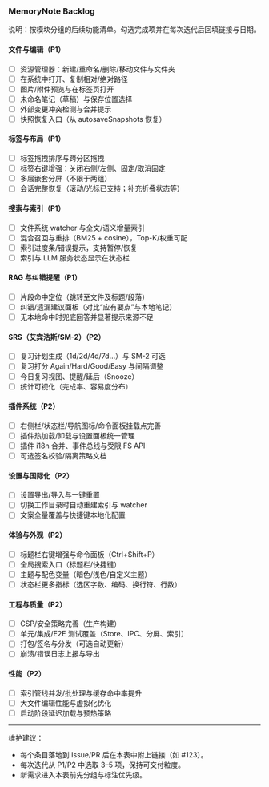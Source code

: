 ### MemoryNote Backlog

说明：按模块分组的后续功能清单。勾选完成项并在每次迭代后回填链接与日期。

#### 文件与编辑（P1）
- [ ] 资源管理器：新建/重命名/删除/移动文件与文件夹
- [ ] 在系统中打开、复制相对/绝对路径
- [ ] 图片/附件预览与在标签页打开
- [ ] 未命名笔记（草稿）与保存位置选择
- [ ] 外部变更冲突检测与合并提示
- [ ] 快照恢复入口（从 autosaveSnapshots 恢复）

#### 标签与布局（P1）
- [ ] 标签拖拽排序与跨分区拖拽
- [ ] 标签右键增强：关闭右侧/左侧、固定/取消固定
- [ ] 多层嵌套分屏（不限于两组）
- [ ] 会话完整恢复（滚动/光标已支持；补充折叠状态等）

#### 搜索与索引（P1）
- [ ] 文件系统 watcher 与全文/语义增量索引
- [ ] 混合召回与重排（BM25 + cosine），Top-K/权重可配
- [ ] 索引进度条/错误提示，支持暂停/恢复
- [ ] 索引与 LLM 服务状态显示在状态栏

#### RAG 与纠错提醒（P1）
- [ ] 片段命中定位（跳转至文件及标题/段落）
- [ ] 纠错/遗漏建议面板（对比“应有要点”与本地笔记）
- [ ] 无本地命中时兜底回答并显著提示来源不足

#### SRS（艾宾浩斯/SM-2）（P2）
- [ ] 复习计划生成（1d/2d/4d/7d…）与 SM-2 可选
- [ ] 复习打分 Again/Hard/Good/Easy 与间隔调整
- [ ] 今日复习视图、提醒/延后（Snooze）
- [ ] 统计可视化（完成率、容易度分布）

#### 插件系统（P2）
- [ ] 右侧栏/状态栏/导航图标/命令面板挂载点完善
- [ ] 插件热加载/卸载与设置面板统一管理
- [ ] 插件 i18n 合并、事件总线与受限 FS API
- [ ] 可选签名校验/隔离策略文档

#### 设置与国际化（P2）
- [ ] 设置导出/导入与一键重置
- [ ] 切换工作目录时自动重建索引与 watcher
- [ ] 文案全量覆盖与快捷键本地化配置

#### 体验与外观（P2）
- [ ] 标题栏右键增强与命令面板（Ctrl+Shift+P）
- [ ] 全局搜索入口（标题栏/快捷键）
- [ ] 主题与配色变量（暗色/浅色/自定义主题）
- [ ] 状态栏更多指标（选区字数、编码、换行符、行数）

#### 工程与质量（P2）
- [ ] CSP/安全策略完善（生产构建）
- [ ] 单元/集成/E2E 测试覆盖（Store、IPC、分屏、索引）
- [ ] 打包/签名与分发（可选自动更新）
- [ ] 崩溃/错误日志上报与导出

#### 性能（P2）
- [ ] 索引管线并发/批处理与缓存命中率提升
- [ ] 大文件编辑性能与虚拟化优化
- [ ] 启动阶段延迟加载与预热策略

---

维护建议：
- 每个条目落地到 Issue/PR 后在本表中附上链接（如 #123）。
- 每次迭代从 P1/P2 中选取 3–5 项，保持可交付粒度。
- 新需求进入本表前先分组与标注优先级。





